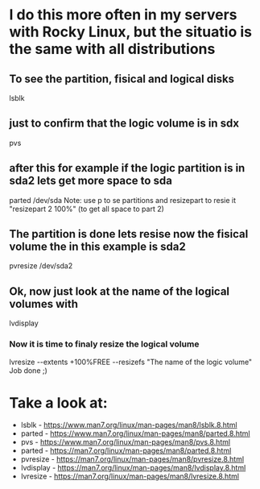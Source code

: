 # I do this more often in my servers with Rocky Linux, but the situatio is the same with all distributions
## To see the partition, fisical and logical disks
lsblk 
## just to confirm that the logic volume is in sdx
pvs 
## after this for example if the logic partition is in sda2 lets get more space to sda
parted /dev/sda
Note: use p to se partitions and resizepart to resie it "resizepart 2 100%" (to get all space to part 2)
## The partition is done lets resise now the fisical volume the in this example is sda2
pvresize /dev/sda2
## Ok, now just look at the name of the logical volumes with
lvdisplay
### Now it is time to finaly resize the logical volume
lvresize --extents +100%FREE --resizefs  "The name of the logic volume"
Job done ;)

# Take a look at:

- lsblk - https://www.man7.org/linux/man-pages/man8/lsblk.8.html
- parted - https://www.man7.org/linux/man-pages/man8/parted.8.html
- pvs - https://www.man7.org/linux/man-pages/man8/pvs.8.html 
- parted - https://man7.org/linux/man-pages/man8/parted.8.html
- pvresize - https://man7.org/linux/man-pages/man8/pvresize.8.html
- lvdisplay - https://man7.org/linux/man-pages/man8/lvdisplay.8.html
- lvresize - https://man7.org/linux/man-pages/man8/lvresize.8.html

 
